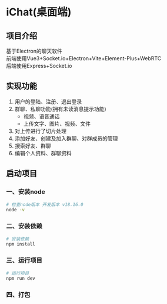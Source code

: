 # iChat(桌面端)

## 项目介绍

基于Electron的聊天软件<br/>
前端使用Vue3+Socket.io+Electron+Vite+Element-Plus+WebRTC<br/>
后端使用Express+Socket.io

## 实现功能

1. 用户的登陆、注册、退出登录<br/>
2. 群聊、私聊功能(拥有未读消息提示功能)
    - 视频、语音通话
    - 上传文字、图片、视频、文件
3. 对上传进行了切片处理
4. 添加好友、创建及加入群聊、对群成员的管理
5. 搜索好友、群聊
6. 编辑个人资料、群聊资料

## 启动项目

### 一、安装node

```bash
# 检查node版本 开发版本 v18.16.0
node -v
```

### 二、安装依赖

```bash
# 安装依赖
npm install
```

### 三、运行项目

```bash
# 运行项目
npm run dev
```

### 四、打包